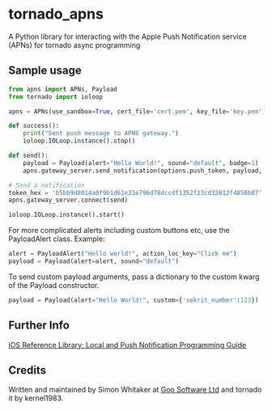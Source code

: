 # tornado_apns

A Python library for interacting with the Apple Push Notification service 
(APNs) for tornado async programming

## Sample usage

```python
from apns import APNs, Payload
from tornado import ioloop

apns = APNs(use_sandbox=True, cert_file='cert.pem', key_file='key.pem')

def success():
    print("Sent push message to APNS gateway.")
    ioloop.IOLoop.instance().stop()

def send():
    payload = Payload(alert="Hello World!", sound="default", badge=1)
    apns.gateway_server.send_notification(options.push_token, payload, success)

# Send a notification
token_hex = 'b5bb9d8014a0f9b1d61e21e796d78dccdf1352f23cd32812f4850b87'
apns.gateway_server.connect(send)

ioloop.IOLoop.instance().start()
```

For more complicated alerts including custom buttons etc, use the PayloadAlert 
class. Example:

```python
alert = PayloadAlert("Hello world!", action_loc_key="Click me")
payload = Payload(alert=alert, sound="default")
```

To send custom payload arguments, pass a dictionary to the custom kwarg
of the Payload constructor.

```python
payload = Payload(alert="Hello World!", custom={'sekrit_number':123})
```

## Further Info

[iOS Reference Library: Local and Push Notification Programming Guide][a1]

## Credits

Written and maintained by Simon Whitaker at [Goo Software Ltd][goo] and tornado it by kernel1983.

[a1]:http://developer.apple.com/iphone/library/documentation/NetworkingInternet/Conceptual/RemoteNotificationsPG/Introduction/Introduction.html#//apple_ref/doc/uid/TP40008194-CH1-SW1
[goo]:http://www.goosoftware.co.uk/
